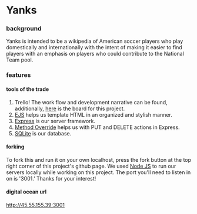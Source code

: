 # Yanks

### background
Yanks is intended to be a wikipedia of American soccer players who play domestically and internationally with the intent of making it easier to find players with an emphasis on players who could contribute to the National Team pool.

### features

#### tools of the trade
1. Trello! The work flow and development narrative can be found, additionally, [here](https://trello.com/b/u4iEltuL/general-assembly-project-one) is the board for this project.
2. [EJS](http://www.embeddedjs.com/) helps us template HTML in an organized and stylish manner.
3. [Express](http://expressjs.com/) is our server framework.
4. [Method Override](https://github.com/expressjs/method-override) helps us with PUT and DELETE actions in Express.
5. [SQLite](http://www.sqlite.org/) is our database. 

#### forking
To fork this and run it on your own localhost, press the fork button at the top right corner of this project's github page. We used [Node JS](https://nodejs.org/) to run our servers locally while working on this project. The port you'll need to listen in on is '3001.' Thanks for your interest!

#### digital ocean url
http://45.55.155.39:3001